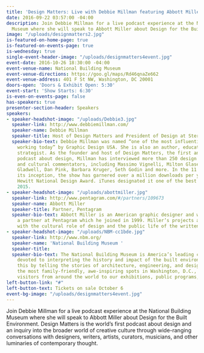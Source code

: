 ```yaml
---
title: 'Design Matters: Live with Debbie Millman featuring Abbott Miller'
date: 2016-09-22 03:57:00 -04:00
description: Join Debbie Millman for a live podcast experience at the National Building
  Museum where she will speak to Abbott Miller about Design for the Built Environment.
image: "/uploads/designmatters2.jpg"
is-featured-on-home-page: true
is-featured-on-events-page: true
is-wednesday: true
single-event-header-image: "/uploads/designmatters4event.jpg"
event-date: 2016-10-26 18:30:00 -04:00
event-venue-name: National Building Museum
event-venue-directions: https://goo.gl/maps/Rd46qnaZe662
event-venue-address: 401 F St NW, Washington, DC 20001
doors-open: 'Doors & Exhibit Open: 5:30'
event-start: 'Show Starts: 6:30'
is-even-on-events-page: false
has-speakers: true
presenter-section-header: Speakers
speakers:
- speaker-headshot-image: "/uploads/Debbie3.jpg"
  speaker-link: http://www.debbiemillman.com/
  speaker-name: Debbie Millman
  speaker-title: Host of Design Matters and President of Design at Sterling Brands
  speaker-bio-text: Debbie Millman was named “one of the most influential designers
    working today” by Graphic Design USA. She is also an author, educator, and brand
    strategist. As the founder and host of Design Matters, the first and longest running
    podcast about design, Millman has interviewed more than 250 design luminaries
    and cultural commentators, including Massimo Vignelli, Milton Glaser, Malcolm
    Gladwell, Dan Pink, Barbara Kruger, Seth Godin and more. In the 11 years since
    its inception, the show has garnered over a million downloads per year and a Cooper
    Hewitt National Design Award. iTunes designated it one of the best podcasts of
    2015.
- speaker-headshot-image: "/uploads/abottmiller.jpg"
  speaker-link: http://www.pentagram.com/#/partners/109673
  speaker-name: Abbott Miller
  speaker-title: Partner, Pentagram
  speaker-bio-text: Abbott Miller is an American graphic designer and writer, and
    a partner at Pentagram which he joined in 1999. Miller’s projects are often concerned
    with the cultural role of design and the public life of the written word.
- speaker-headshot-image: "/uploads/NBM-cc1bde.jpg"
  speaker-link: http://www.nbm.org/
  speaker-name: 'National Building Museum '
  speaker-title: 
  speaker-bio-text: The National Building Museum is America’s leading cultural institution
    devoted to interpreting the history and impact of the built environment. We do
    this by telling the stories of architecture, engineering, and design. As one of
    the most family-friendly, awe-inspiring spots in Washington, D.C., we welcome
    visitors from around the world to our exhibitions, public programs, and festivals.
left-button-link: "#"
left-button-text: Tickets on sale October 6
event-bg-image: "/uploads/designmatters4event.jpg"
---
```


Join Debbie Millman for a live podcast experience at the National Building Museum where she will speak to Abbott Miller about Design for the Built Environment. Design Matters is the world’s first podcast about design and an inquiry into the broader world of creative culture through wide-ranging conversations with designers, writers, artists, curators, musicians, and other luminaries of contemporary thought.